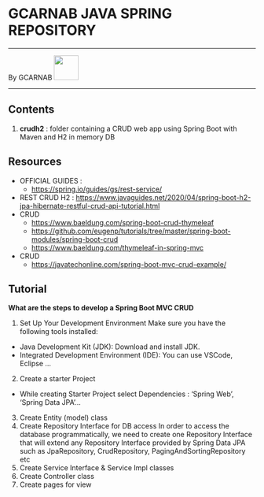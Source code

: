 # GCARNAB JAVA SPRING REPOSITORY

---

By GCARNAB <a href='https://github.com/gcarnab'> <img src='https://avatars.githubusercontent.com/u/15156604?v=4' width="50"/></a>

---
## Contents

1. **crudh2** : folder containing a CRUD web app using Spring Boot with Maven and H2 in memory DB

## Resources 
* OFFICIAL GUIDES :
    - https://spring.io/guides/gs/rest-service/
* REST CRUD H2 : https://www.javaguides.net/2020/04/spring-boot-h2-jpa-hibernate-restful-crud-api-tutorial.html
* CRUD
    - https://www.baeldung.com/spring-boot-crud-thymeleaf
    - https://github.com/eugenp/tutorials/tree/master/spring-boot-modules/spring-boot-crud
    - https://www.baeldung.com/thymeleaf-in-spring-mvc
* CRUD 
    - https://javatechonline.com/spring-boot-mvc-crud-example/


## Tutorial

**What are the steps to develop a Spring Boot MVC CRUD**

1. Set Up Your Development Environment
Make sure you have the following tools installed:
- Java Development Kit (JDK): Download and install JDK.
- Integrated Development Environment (IDE): You can use VSCode, Eclipse ... 
2. Create a starter Project
- While creating Starter Project select Dependencies : ‘Spring Web’, ‘Spring Data JPA’...
3. Create Entity (model) class
4. Create Repository Interface for DB access
In order to access the database programmatically, we need to create one Repository Interface that will extend any Repository Interface provided by Spring Data JPA such as JpaRepository, CrudRepository, PagingAndSortingRepository etc
5. Create Service Interface & Service Impl classes
6. Create Controller class
7. Create pages for view
